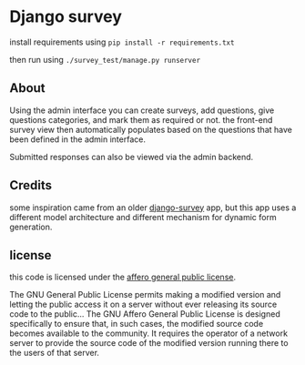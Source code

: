 # Django survey

install requirements using `pip install -r requirements.txt`

then run using `./survey_test/manage.py runserver`

## About

Using the admin interface you can create surveys, add questions, give questions
categories, and mark them as required or not. the front-end survey view then
automatically populates based on the questions that have been defined in the
admin interface.

Submitted responses can also be viewed via the admin backend. 

## Credits 

some inspiration came from an older
[django-survey](https://github.com/flynnguy/django-survey) app, but this app
uses a different model architecture and different mechanism for dynamic form
generation. 

## license

this code is licensed under the [affero general public license](http://www.gnu.org/licenses/agpl-3.0.html). 

The GNU General Public License permits making a modified version and letting the public access it on a server without ever releasing its source code to the public... The GNU Affero General Public License is designed specifically to ensure that, in such cases, the modified source code becomes available to the community. It requires the operator of a network server to provide the source code of the modified version running there to the users of that server. 
